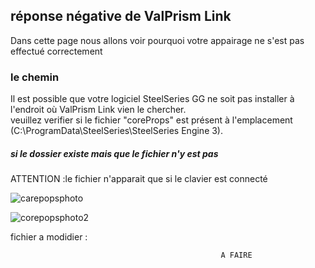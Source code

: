 ## réponse négative de ValPrism Link
Dans cette page nous allons voir pourquoi votre appairage ne s'est pas effectué correctement 

### le chemin
Il est possible que votre logiciel SteelSeries GG ne soit pas installer à l'endroit où ValPrism Link vien le chercher.<br>
veuillez verifier si le fichier "coreProps" est présent à l'emplacement (C:\ProgramData\SteelSeries\SteelSeries Engine 3).

##### si le dossier existe mais que le fichier n'y est pas 





ATTENTION :le fichier n'apparait que si le clavier est connecté

![carepopsphoto](https://github.com/ElectroNath24/valPrism/assets/151563929/b3fd0401-4251-4dbe-93fa-660b94189c26)

![corepopsphoto2](https://github.com/ElectroNath24/valPrism/assets/151563929/454dff0b-fa25-455e-9ab6-856ac32d991b)

fichier a modidier :
                                    
                                                   A FAIRE
